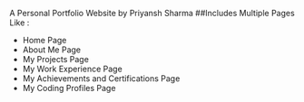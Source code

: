 A Personal Portfolio Website by Priyansh Sharma
##Includes Multiple Pages Like : 
- Home Page
- About Me Page
- My Projects Page
- My Work Experience Page
- My Achievements and Certifications Page
- My Coding Profiles Page
